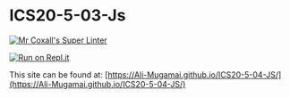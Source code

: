 # ICS20-5-03-Js

[![Mr Coxall's Super Linter](https://github.com/Ali-Mugamai/ICS20-5-04-JS/workflows/Mr%20Coxall's%20Super%20Linter/badge.svg)](https://github.com/Ali-Mugamai/ICS20-5-04-JS/actions)

[![Run on Repl.it](https://repl.it/badge/github/Ali-Mugamai/ICS20-5-04-JS)](https://repl.it/github/Ali-Mugamai/ICS20-5-04-JS)

This site can be found at: [https://Ali-Mugamai.github.io/ICS20-5-04-JS/](https://Ali-Mugamai.github.io/ICS20-5-04-JS/)
